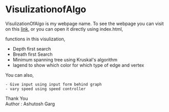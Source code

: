 # VisulizationofAlgo

VisulizationOfAlgo is my webpage name. To see the webpage you can visit on this [link](https://ashutosh321607.github.io/VisulizationofAlgo/),
or you can open it directly using index.html,

functions in this visulization,

  - Depth first search
  - Breath first Search
  - Minimum spanning tree using Kruskal's algorithm
  - lagend to show which color for which type of edge and vertex
  
  You can also,
  
    - Give input using input form behind graph
    - vary speed using speed controller
    
Thank You    
Author : Ashutosh Garg
